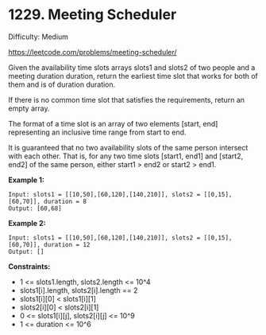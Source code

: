 # 1229. Meeting Scheduler

Difficulty: Medium

https://leetcode.com/problems/meeting-scheduler/

Given the availability time slots arrays slots1 and slots2 of two people and a meeting duration duration, return the earliest time slot that works for both of them and is of duration duration.

If there is no common time slot that satisfies the requirements, return an empty array.

The format of a time slot is an array of two elements [start, end] representing an inclusive time range from start to end.  

It is guaranteed that no two availability slots of the same person intersect with each other. That is, for any two time slots [start1, end1] and [start2, end2] of the same person, either start1 > end2 or start2 > end1.

**Example 1:**
```
Input: slots1 = [[10,50],[60,120],[140,210]], slots2 = [[0,15],[60,70]], duration = 8
Output: [60,68]
```

**Example 2:**
```
Input: slots1 = [[10,50],[60,120],[140,210]], slots2 = [[0,15],[60,70]], duration = 12
Output: []
```

**Constraints:**

* 1 <= slots1.length, slots2.length <= 10^4
* slots1[i].length, slots2[i].length == 2
* slots1[i][0] < slots1[i][1]
* slots2[i][0] < slots2[i][1]
* 0 <= slots1[i][j], slots2[i][j] <= 10^9
* 1 <= duration <= 10^6 

